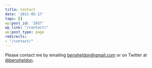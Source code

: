 ```yaml
---
title: Contact
date: '2011-05-17'
tags: []
wp:post_id: '2657'
wp_link: "/contact/"
wp:post_type: page
redirects:
- "/contact/"
---
```


Please contact me by emailing [bensheldon@gmail.com](mailto:bensheldon@gmail.com) or on Twitter at [@bensheldon](http://twitter.com/bensheldon).
